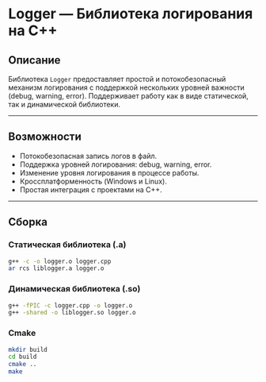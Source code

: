 # Logger — Библиотека логирования на C++

## Описание

Библиотека `Logger` предоставляет простой и потокобезопасный механизм логирования с поддержкой нескольких уровней важности (debug, warning, error). Поддерживает работу как в виде статической, так и динамической библиотеки.

---

## Возможности

- Потокобезопасная запись логов в файл.
- Поддержка уровней логирования: debug, warning, error.
- Изменение уровня логирования в процессе работы.
- Кроссплатформенность (Windows и Linux).
- Простая интеграция с проектами на C++.

---

## Сборка

### Статическая библиотека (.a)

```bash
g++ -c -o logger.o logger.cpp
ar rcs liblogger.a logger.o
```
### Динамическая библиотека (.so)
```bash
g++ -fPIC -c logger.cpp -o logger.o
g++ -shared -o liblogger.so logger.o
```
### Cmake 
```bash
mkdir build
cd build
cmake ..
make
```
